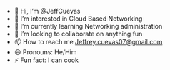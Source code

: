 - 👋 Hi, I’m @JeffCuevas
- 👀 I’m interested in Cloud Based Networking
- 🌱 I’m currently learning Networking administration
- 💞️ I’m looking to collaborate on anything fun
- 📫 How to reach me Jeffrey.cuevas07@gmail.com
- 😄 Pronouns: He/Him
- ⚡ Fun fact: I can cook

<!---
JeffCuevas/JeffCuevas is a ✨ special ✨ repository because its `README.md` (this file) appears on your GitHub profile.
You can click the Preview link to take a look at your changes.
--->
